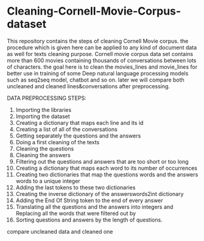 # Cleaning-Cornell-Movie-Corpus-dataset
This repository contains the steps of cleaning Cornell Movie corpus. the procedure which is given here can be applied to any kind of document data as well for texts cleaning purpose.
Cornell movie corpus data set contains more than 600 movies containing thousands of conversations between lots of characters. the goal here is to clean the movies_lines and movie_lines for better use in training of some Deep natural language processing models such as seq2seq model, chatbot and so on. later we will compare both uncleaned and cleaned lines&conversations after preprocessing.

DATA PREPROCESSING STEPS:
1. Importing the libraries
2. Importing the dataset
3. Creating a dictionary that maps each line and its id
4. Creating a list of all of the conversations 
5. Getting separately the questions and the answers
6. Doing a first cleaning of the texts
7. Cleaning the questions
8. Cleaning the answers
9. Filtering out the questions and answers that are too short or too long
10. Creating a dictionary that maps each word to its number of occurrences
11. Creating two dictionaries that map the questions words and the answers words to a unique integer
12. Adding the last tokens to these two dictionaries
13. Creating the inverse dictionary of the answerswords2int dictionary
14. Adding the End Of String token to the end of every answer
15. Translating all the questions and the answers into integers and Replacing all the words that were filtered out by <OUT>
16. Sorting questions and answers by the length of questions.
  
  compare uncleaned data and cleaned one
